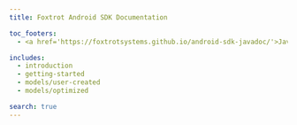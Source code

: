 ```yaml
---
title: Foxtrot Android SDK Documentation

toc_footers:
  - <a href='https://foxtrotsystems.github.io/android-sdk-javadoc/'>Javadoc</a>

includes:
  - introduction
  - getting-started
  - models/user-created
  - models/optimized

search: true
---
```

